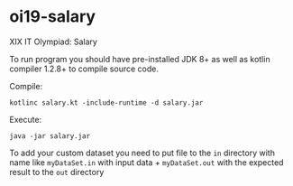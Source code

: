 # oi19-salary
XIX IT Olympiad: Salary

To run program you should have pre-installed JDK 8+ as well as kotlin compiler 1.2.8+ to compile source code.

Compile:
```
kotlinc salary.kt -include-runtime -d salary.jar
```

Execute:
```
java -jar salary.jar
```

To add your custom dataset you need to put file to the `in` directory with name like `myDataSet.in` with input data + `myDataSet.out` with the expected result to the `out` directory
